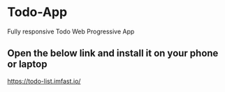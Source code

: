 # Todo-App
Fully responsive Todo Web Progressive App

## Open the below link and install it on your phone or laptop

https://todo-list.imfast.io/
